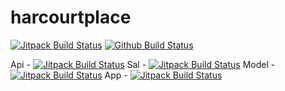 # harcourtplace

[![Jitpack Build Status](https://jitpack.io/v/johnlayton/harcourtplace.svg)](https://jitpack.io/#johnlayton/harcourtplace)
[![Github Build Status](https://github.com/johnlayton/harcourtplace/workflows/main/badge.svg)](https://github.com/johnlayton/harcourtplace/actions)


Api - [![Jitpack Build Status](https://jitpack.io/v/com.github.johnlayton.harcourtplace/api.svg)](https://jitpack.io/#com.github.johnlayton.harcourtplace/api)
Sal - [![Jitpack Build Status](https://jitpack.io/v/com.github.johnlayton.harcourtplace/sal.svg)](https://jitpack.io/#com.github.johnlayton.harcourtplace/sal)
Model - [![Jitpack Build Status](https://jitpack.io/v/com.github.johnlayton.harcourtplace/model.svg)](https://jitpack.io/#com.github.johnlayton.harcourtplace/model)
App - [![Jitpack Build Status](https://jitpack.io/v/com.github.johnlayton.harcourtplace/app.svg)](https://jitpack.io/#com.github.johnlayton.harcourtplace/app)
